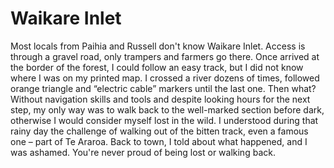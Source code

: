 # Waikare Inlet

Most locals from Paihia and Russell don't know Waikare Inlet. Access is through a gravel road, only trampers and farmers go there. Once arrived at the border of the forest, I could follow an easy track, but I did not know where I was on my printed map. I crossed a river dozens of times, followed orange triangle and “electric cable” markers until the last one. Then what? Without navigation skills and tools and despite looking hours for the next step, my only way was to walk back to the well-marked section before dark, otherwise I would consider myself lost in the wild. I understood during that rainy day the challenge of walking out of the bitten track, even a famous one – part of Te Araroa. Back to town, I told about what happened, and I was ashamed. You're never proud of being lost or walking back.
